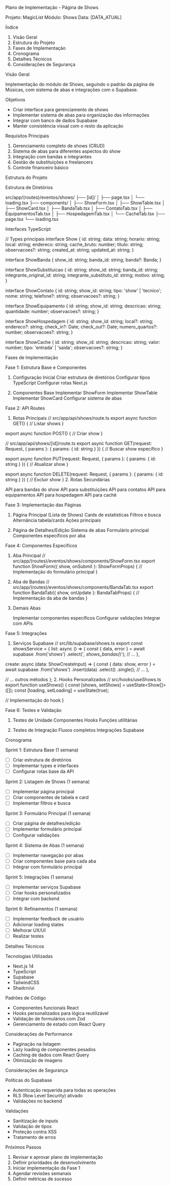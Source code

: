 Plano de Implementação - Página de Shows

Projeto: MagicList
Módulo: Shows
Data: [DATA_ATUAL]

Índice

1. Visão Geral
2. Estrutura do Projeto
3. Fases de Implementação
4. Cronograma
5. Detalhes Técnicos
6. Considerações de Segurança

Visão Geral

Implementação do módulo de Shows, seguindo o padrão da página de Músicas, com sistema de abas e integrações com o Supabase.

Objetivos

- Criar interface para gerenciamento de shows
- Implementar sistema de abas para organização das informações
- Integrar com banco de dados Supabase
- Manter consistência visual com o resto da aplicação

Requisitos Principais

1. Gerenciamento completo de shows (CRUD)
2. Sistema de abas para diferentes aspectos do show
3. Integração com bandas e integrantes
4. Gestão de substituições e freelancers
5. Controle financeiro básico

Estrutura do Projeto


Estrutura de Diretórios


src/app/(routes)/eventos/shows/
├── [id]/
│ ├── page.tsx
│ └── loading.tsx
├── components/
│ ├── ShowForm.tsx
│ ├── ShowTable.tsx
│ ├── ShowCard.tsx
│ ├── BandaTab.tsx
│ ├── ContatoTab.tsx
│ ├── EquipamentosTab.tsx
│ ├── HospedagemTab.tsx
│ └── CacheTab.tsx
├── page.tsx
└── loading.tsx



Interfaces TypeScript

// Types principais
interface Show {
  id: string;
  data: string;
  horario: string;
  local: string;
  endereco: string;
  cache_bruto: number;
  titulo: string;
  observacoes?: string;
  created_at: string;
  updated_at: string;
}

interface ShowBanda {
  show_id: string;
  banda_id: string;
  banda?: Banda;
}

interface ShowSubstituicao {
  id: string;
  show_id: string;
  banda_id: string;
  integrante_original_id: string;
  integrante_substituto_id: string;
  motivo: string;
}

interface ShowContato {
  id: string;
  show_id: string;
  tipo: 'show' | 'tecnico';
  nome: string;
  telefone?: string;
  observacoes?: string;
}

interface ShowEquipamento {
  id: string;
  show_id: string;
  descricao: string;
  quantidade: number;
  observacoes?: string;
}

interface ShowHospedagem {
  id: string;
  show_id: string;
  local?: string;
  endereco?: string;
  check_in?: Date;
  check_out?: Date;
  numero_quartos?: number;
  observacoes?: string;
}

interface ShowCache {
  id: string;
  show_id: string;
  descricao: string;
  valor: number;
  tipo: 'entrada' | 'saida';
  observacoes?: string;
}

Fases de Implementação


Fase 1: Estrutura Base e Componentes

1. Configuração Inicial
   Criar estrutura de diretórios
   Configurar tipos TypeScript
   Configurar rotas Next.js
   
2. Componentes Base
   Implementar ShowForm
   Implementar ShowTable
   Implementar ShowCard
   Configurar sistema de abas
   

Fase 2: API Routes

1. Rotas Principais
// src/app/api/shows/route.ts
export async function GET() {
  // Listar shows
}

export async function POST() {
  // Criar show
}

// src/app/api/shows/[id]/route.ts
export async function GET(request: Request, { params }: { params: { id: string } }) {
  // Buscar show específico
}

export async function PUT(request: Request, { params }: { params: { id: string } }) {
  // Atualizar show
}

export async function DELETE(request: Request, { params }: { params: { id: string } }) {
  // Excluir show
}
2. Rotas Secundárias
   
   API para bandas do show
   API para substituições
   API para contatos
   API para equipamentos
   API para hospedagem
   API para cachê
   

Fase 3: Implementação das Páginas

1. Página Principal (Lista de Shows)
   Cards de estatísticas
   Filtros e busca
   Alternância tabela/cards
   Ações principais
   
2. Página de Detalhes/Edição
   Sistema de abas
   Formulário principal
   Componentes específicos por aba
   

Fase 4: Componentes Específicos

1. Aba Principal
// src/app/(routes)/eventos/shows/components/ShowForm.tsx
export function ShowForm({ show, onSubmit }: ShowFormProps) {
  // Implementação do formulário principal
}
2. Aba de Bandas
// src/app/(routes)/eventos/shows/components/BandaTab.tsx
export function BandaTab({ show, onUpdate }: BandaTabProps) {
  // Implementação da aba de bandas
}
3. Demais Abas
   
   Implementar componentes específicos
   Configurar validações
   Integrar com APIs
   

Fase 5: Integrações

1. Serviços Supabase
// src/lib/supabase/shows.ts
export const showsService = {
  list: async () => {
    const { data, error } = await supabase
      .from('shows')
      .select('*, shows_bandas(*)');
    // ...
  },
  
  create: async (data: ShowCreateInput) => {
    const { data: show, error } = await supabase
      .from('shows')
      .insert(data)
      .select()
      .single();
    // ...
  },
  
  // ... outros métodos
};
2. Hooks Personalizados
// src/hooks/useShows.ts
export function useShows() {
  const [shows, setShows] = useState<Show[]>([]);
  const [loading, setLoading] = useState(true);
  
  // Implementação do hook
}

Fase 6: Testes e Validação

1. Testes de Unidade
   Componentes
   Hooks
   Funções utilitárias
   
2. Testes de Integração
   Fluxos completos
   Integrações Supabase
   

Cronograma


Sprint 1: Estrutura Base (1 semana)

- [ ] Criar estrutura de diretórios
- [ ] Implementar types e interfaces
- [ ] Configurar rotas base da API

Sprint 2: Listagem de Shows (1 semana)

- [ ] Implementar página principal
- [ ] Criar componentes de tabela e card
- [ ] Implementar filtros e busca

Sprint 3: Formulário Principal (1 semana)

- [ ] Criar página de detalhes/edição
- [ ] Implementar formulário principal
- [ ] Configurar validações

Sprint 4: Sistema de Abas (1 semana)

- [ ] Implementar navegação por abas
- [ ] Criar componentes base para cada aba
- [ ] Integrar com formulário principal

Sprint 5: Integrações (1 semana)

- [ ] Implementar serviços Supabase
- [ ] Criar hooks personalizados
- [ ] Integrar com backend

Sprint 6: Refinamentos (1 semana)

- [ ] Implementar feedback de usuário
- [ ] Adicionar loading states
- [ ] Melhorar UX/UI
- [ ] Realizar testes

Detalhes Técnicos


Tecnologias Utilizadas

- Next.js 14
- TypeScript
- Supabase
- TailwindCSS
- Shadcn/ui

Padrões de Código

- Componentes funcionais React
- Hooks personalizados para lógica reutilizável
- Validação de formulários com Zod
- Gerenciamento de estado com React Query

Considerações de Performance

- Paginação na listagem
- Lazy loading de componentes pesados
- Caching de dados com React Query
- Otimização de imagens

Considerações de Segurança


Políticas do Supabase

- Autenticação requerida para todas as operações
- RLS (Row Level Security) ativado
- Validações no backend

Validações

- Sanitização de inputs
- Validação de tipos
- Proteção contra XSS
- Tratamento de erros

Próximos Passos

1. Revisar e aprovar plano de implementação
2. Definir prioridades de desenvolvimento
3. Iniciar implementação da Fase 1
4. Agendar revisões semanais
5. Definir métricas de sucesso